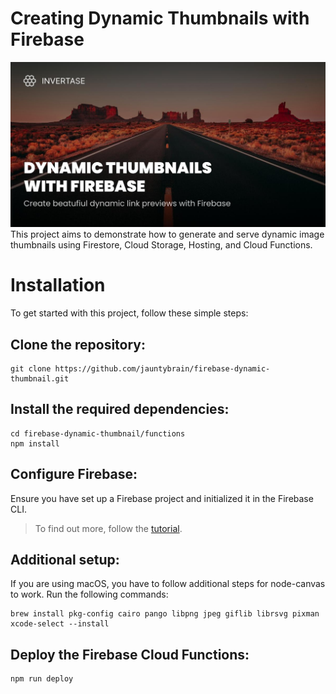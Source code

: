 # Creating Dynamic Thumbnails with Firebase
![Alt text](public/thumbnail-example.jpeg)
This project aims to demonstrate how to generate and serve dynamic image thumbnails using Firestore, Cloud Storage, Hosting, and Cloud Functions.

# Installation
To get started with this project, follow these simple steps:

## Clone the repository:

```
git clone https://github.com/jauntybrain/firebase-dynamic-thumbnail.git
```

## Install the required dependencies:
```
cd firebase-dynamic-thumbnail/functions
npm install
```

## Configure Firebase: 
Ensure you have set up a Firebase project and initialized it in the Firebase CLI.
> To find out more, follow the [tutorial](coming-soon.com).

## Additional setup:
If you are using macOS, you have to follow additional steps for node-canvas to work. Run the following commands:
```
brew install pkg-config cairo pango libpng jpeg giflib librsvg pixman
xcode-select --install
```

## Deploy the Firebase Cloud Functions:
```
npm run deploy
```
